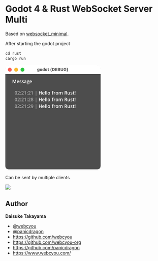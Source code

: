 # Godot 4 & Rust WebSocket Server Multi

Based on [websocket_minimal](https://github.com/godotengine/godot-demo-projects/tree/master/networking/websocket_minimal).

After starting the godot project

```
cd rust
cargo run
```

<img width="300" src="https://github.com/godot-game-samples/godot-websocket/blob/main/assets/screenshot/screen.png">

Can be sent by multiple clients

<img width="300" src="https://github.com/godot-game-samples/godot-websocket/blob/main/assets/screenshot/screen2.png">

## Author

**Daisuke Takayama**

-   [@webcyou](https://twitter.com/webcyou)
-   [@panicdragon](https://twitter.com/panicdragon)
-   <https://github.com/webcyou>
-   <https://github.com/webcyou-org>
-   <https://github.com/panicdragon>
-   <https://www.webcyou.com/>
